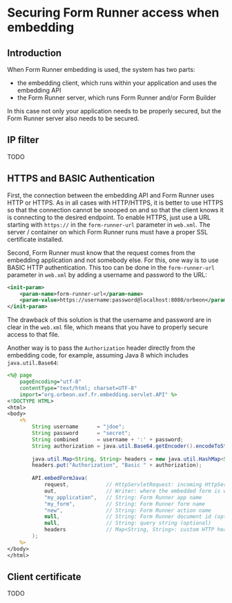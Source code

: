 # Securing Form Runner access when embedding

<!-- toc -->

## Introduction

When Form Runner embedding is used, the system has two parts:

- the embedding client, which runs within your application and uses the embedding API
- the Form Runner server, which runs Form Runner and/or Form Builder

In this case not only your application needs to be properly secured, but the Form Runner server also needs to be secured.

## IP filter

TODO

## HTTPS and BASIC Authentication 

First, the connection between the embedding API and Form Runner uses HTTP or HTTPS. As in all cases with HTTP/HTTPS, it is better to use HTTPS so that the connection cannot be snooped on and so that the client knows it is connecting to the desired endpoint. To enable HTTPS, just use a URL starting with `https://` in the `form-runner-url` parameter in `web.xml`. The server / container on which Form Runner runs must have a proper SSL certificate installed.

Second, Form Runner must know that the request comes from the embedding application and not somebody else. For this, one way is to use BASIC HTTP authentication. This too can be done in the `form-runner-url` parameter in `web.xml` by adding a username and password to the URL:

```xml
<init-param>
    <param-name>form-runner-url</param-name>
    <param-value>https://username:password@localhost:8080/orbeon</param-value>
</init-param>
```

The drawback of this solution is that the username and password are in clear in the `web.xml` file, which means that you have to properly secure access to that file.

Another way is to pass the `Authorization` header directly from the embedding code, for example, assuming Java 8 which includes `java.util.Base64`:

```jsp
<%@ page
    pageEncoding="utf-8"
    contentType="text/html; charset=UTF-8"
    import="org.orbeon.oxf.fr.embedding.servlet.API" %>
<!DOCTYPE HTML>
<html>
<body>
    <%
        String username      = "jdoe";
        String password      = "secret";
        String combined      = username + ':' + password;
        String authorization = java.util.Base64.getEncoder().encodeToString(combined.getBytes);
        
        java.util.Map<String, String> headers = new java.util.HashMap<String, String>();
        headers.put("Authorization", "Basic " + authorization);
        
        API.embedFormJava(
            request,            // HttpServletRequest: incoming HttpServletRequest
            out,                // Writer: where the embedded form is written
            "my_application",   // String: Form Runner app name
            "my_form",          // String: Form Runner form name
            "new",              // String: Form Runner action name
            null,               // String: Form Runner document id (optional)
            null,               // String: query string (optional)
            headers             // Map<String, String>: custom HTTP headers (optional)
        );
    %>
</body>
</html>
```

## Client certificate

TODO